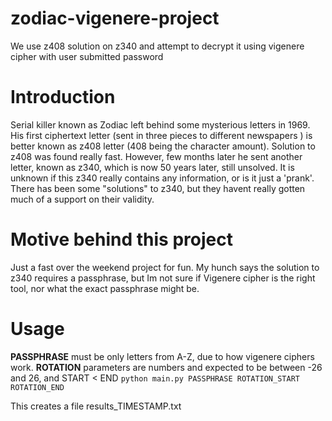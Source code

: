 # zodiac-vigenere-project

We use z408 solution on z340 and attempt to decrypt it using vigenere cipher with user submitted password

# Introduction

Serial killer known as Zodiac left behind some mysterious letters in 1969. His first ciphertext letter (sent in three pieces to different newspapers )
is better known as z408 letter (408 being the character amount). Solution to z408 was found really fast. However, few months later he sent another letter,
known as z340, which is now 50 years later, still unsolved. It is unknown if this z340 really contains any information, or is it just a 'prank'.
There has been some "solutions" to z340, but they havent really gotten much of a support on their validity.

# Motive behind this project

Just a fast over the weekend project for fun. My hunch says the solution to z340 requires a passphrase, but Im not sure if Vigenere cipher is the right tool,
nor what the exact passphrase might be.


# Usage
**PASSPHRASE** must be only letters from A-Z, due to how vigenere ciphers work.
**ROTATION** parameters are numbers and expected to be between -26 and 26, and START < END
```python main.py PASSPHRASE ROTATION_START ROTATION_END```

This creates a file results_TIMESTAMP.txt
